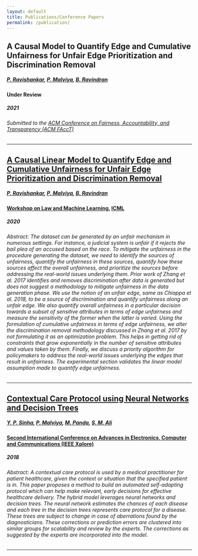 ```yaml
---
layout: default
title: Publications/Conference Papers
permalink: /publication/
---
```


## A Causal Model to Quantify Edge and Cumulative Unfairness for Unfair Edge Prioritization and Discrimination Removal
##### [P. Ravishankar](https://sites.google.com/view/pavanravishankar/home), [P. Malviya](https://in.linkedin.com/in/pranshumalviya2), [B. Ravindran](http://www.cse.iitm.ac.in/~ravi/)
#### Under Review 
##### 2021
###### Submitted to the [ACM Conference on Fairness, Accountability, and Transparency (ACM FAccT)](https://facctconference.org)
--------------------------------------------------

## [A Causal Linear Model to Quantify Edge and Cumulative Unfairness for Unfair Edge Prioritization and Discrimination Removal](https://arxiv.org/abs/2007.05516)
##### [P. Ravishankar](https://sites.google.com/view/pavanravishankar/home), [P. Malviya](https://in.linkedin.com/in/pranshumalviya2), [B. Ravindran](http://www.cse.iitm.ac.in/~ravi/)
#### [Workshop on Law and Machine Learning](https://sites.google.com/view/icml-law-and-ml-2020/), [ICML](https://icml.cc)
##### 2020
###### Abstract: The dataset can be generated by an unfair mechanism in numerous settings. For instance, a judicial system is unfair if it rejects the bail plea of an accused based on the race. To mitigate the unfairness in the procedure generating the dataset, we need to identify the sources of unfairness, quantify the unfairness in these sources, quantify how these sources affect the overall unfairness, and prioritize the sources before addressing the real-world issues underlying them. Prior work of Zhang et al. 2017 identifies and removes discrimination after data is generated but does not suggest a methodology to mitigate unfairness in the data generation phase. We use the notion of an unfair edge, same as Chiappa et al. 2018, to be a source of discrimination and quantify unfairness along an unfair edge. We also quantify overall unfairness in a particular decision towards a subset of sensitive attributes in terms of edge unfairness and measure the sensitivity of the former when the latter is varied. Using the formulation of cumulative unfairness in terms of edge unfairness, we alter the discrimination removal methodology discussed in Zhang et al. 2017 by not formulating it as an optimization problem. This helps in getting rid of constraints that grow exponentially in the number of sensitive attributes and values taken by them. Finally, we discuss a priority algorithm for policymakers to address the real-world issues underlying the edges that result in unfairness. The experimental section validates the linear model assumption made to quantify edge unfairness. 

--------------------------------------------------

## [Contextual Care Protocol using Neural Networks and Decision Trees](https://arxiv.org/pdf/1811.06437)
##### [Y. P. Sinha](https://in.linkedin.com/in/yash-pratyush-sinha-0b4756ba), [P. Malviya](https://in.linkedin.com/in/pranshumalviya2), [M. Panda](https://in.linkedin.com/in/minerva-panda-22b04593), [S. M. Ali](https://www.linkedin.com/in/syedmohdali121/)
#### [Second International Conference on Advances in Electronics, Computer and Communications (IEEE Xplore)](http://reva.edu.in/icaecc2018/)
##### 2018
###### Abstract: A contextual care protocol is used by a medical practitioner for patient healthcare, given the context or situation that the specified patient is in. This paper proposes a method to build an automated self-adapting protocol which can help make relevant, early decisions for effective healthcare delivery. The hybrid model leverages neural networks and decision trees. The neural network estimates the chances of each disease and each tree in the decision trees represents care protocol for a disease. These trees are subject to change in case of aberrations found by the diagnosticians. These corrections or prediction errors are clustered into similar groups for scalability and review by the experts. The corrections as suggested by the experts are incorporated into the model.
--------------------------------------------------
